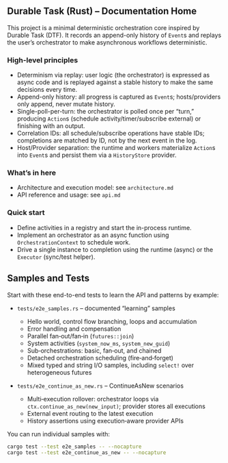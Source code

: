 ## Durable Task (Rust) – Documentation Home

This project is a minimal deterministic orchestration core inspired by Durable Task (DTF). It records an append-only history of `Event`s and replays the user’s orchestrator to make asynchronous workflows deterministic.

### High-level principles

- Determinism via replay: user logic (the orchestrator) is expressed as async code and is replayed against a stable history to make the same decisions every time.
- Append-only history: all progress is captured as `Event`s; hosts/providers only append, never mutate history.
- Single-poll-per-turn: the orchestrator is polled once per “turn,” producing `Action`s (schedule activity/timer/subscribe external) or finishing with an output.
- Correlation IDs: all schedule/subscribe operations have stable IDs; completions are matched by ID, not by the next event in the log.
- Host/Provider separation: the runtime and workers materialize `Action`s into `Event`s and persist them via a `HistoryStore` provider.

### What’s in here

- Architecture and execution model: see `architecture.md`
- API reference and usage: see `api.md`

### Quick start

- Define activities in a registry and start the in-process runtime.
- Implement an orchestrator as an async function using `OrchestrationContext` to schedule work.
- Drive a single instance to completion using the runtime (async) or the `Executor` (sync/test helper).


## Samples and Tests

Start with these end-to-end tests to learn the API and patterns by example:

- `tests/e2e_samples.rs` – documented “learning” samples
  - Hello world, control flow branching, loops and accumulation
  - Error handling and compensation
  - Parallel fan‑out/fan‑in (`futures::join`)
  - System activities (`system_now_ms`, `system_new_guid`)
  - Sub‑orchestrations: basic, fan‑out, and chained
  - Detached orchestration scheduling (fire‑and‑forget)
  - Mixed typed and string I/O samples, including `select!` over heterogeneous futures

- `tests/e2e_continue_as_new.rs` – ContinueAsNew scenarios
  - Multi‑execution rollover: orchestrator loops via `ctx.continue_as_new(new_input)`; provider stores all executions
  - External event routing to the latest execution
  - History assertions using execution‑aware provider APIs

You can run individual samples with:

```bash
cargo test --test e2e_samples -- --nocapture
cargo test --test e2e_continue_as_new -- --nocapture
```


